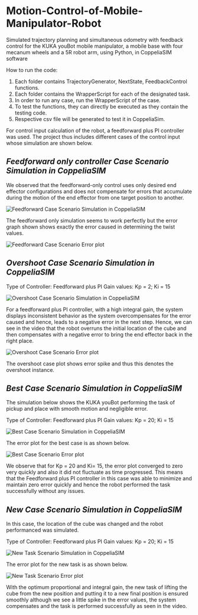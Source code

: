 # Motion-Control-of-Mobile-Manipulator-Robot
Simulated trajectory planning and simultaneous odometry with feedback control for the KUKA youBot mobile manipulator, a mobile base with four mecanum wheels and a 5R robot arm, using Python, in CoppeliaSIM software

How to run the code:

1. Each folder contains TrajectoryGenerator, NextState, FeedbackControl functions.
2. Each folder contains the WrapperScript for each of the designated task.
3. In order to run any case, run the WrapperScript of the case.
4. To test the functions, they can directly be executed as they contain the testing code. 
5. Respective csv file will be generated to test it in CoppeliaSim.

For control input calculation of the robot, a feedforward plus PI controller was used. The project thus includes different cases of the control input whose simulation are shown below.

## *Feedforward only controller Case Scenario Simulation in CoppeliaSIM*
We observed that the feedforward-only control uses only desired end effector configurations and 
does not compensate for errors that accumulate during the motion of the end effector from one 
target position to another.

![Feedforward Case Scenario Simulation in CoppeliaSIM](./Gif/Feedforward-gif.gif)

The feedforward only simulation seems to work perfectly but the error graph shown shows exactly the error caused in determining the twist values.

![Feedforward Case Scenario Error plot](./Images/Feedforward.png)

## *Overshoot Case Scenario Simulation in CoppeliaSIM*

Type of Controller: Feedforward plus PI 
Gain values: Kp = 2; Ki = 15

![Overshoot Case Scenario Simulation in CoppeliaSIM](./Gif/overshoot-gif.gif)

For a feedforward plus PI controller, with a high integral gain, the system displays inconsistent 
behavior as the system overcompensates for the error caused and hence, leads to a negative error 
in the next step. Hence, we can see in the video that the robot overruns the initial location of the 
cube and then compensates with a negative error to bring the end effector back in the right place.

![Overshoot Case Scenario Error plot](./Images/Overshoot.png)

The overshoot case plot shows error spike and thus this denotes the overshoot instance.


## *Best Case Scenario Simulation in CoppeliaSIM*
The simulation below shows the KUKA youBot performing the task of pickup and place with smooth motion and negligible error.

Type of Controller: Feedforward plus PI 
Gain values: Kp = 20; Ki = 15

![Best Case Scenario Simulation in CoppeliaSIM](./Gif/Bestcase-gif.gif)


The error plot for the best case is as shown below.

![Best Case Scenario Error plot](./Images/Best_case.png)

We observe that for Kp = 20 and Ki= 15, the error plot converged to zero very quickly and also it did not fluctuate as time progressed. This means that the Feedforward plus PI controller in this case was able to minimize and maintain zero error quickly and hence the robot performed the task successfully without any issues.

## *New Case Scenario Simulation in CoppeliaSIM*
In this case, the location of the cube was changed and the robot performanced was simulated.

Type of Controller: Feedforward plus PI 
Gain values: Kp = 20; Ki = 15

![New Task Scenario Simulation in CoppeliaSIM](./Gif/Newtask-gif.gif)

The error plot for the new task is as shown below.

![New Task Scenario Error plot](./Images/Newtask.png)

With the optimum proportional and integral gain, the new task of lifting the cube from the new 
position and putting it to a new final position is ensured smoothly although we see a little spike 
in the error values, the system compensates and the task is performed successfully as seen in the 
video.